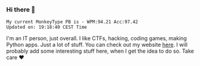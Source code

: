 ### Hi there 👋
<!-- PB START -->
```
My current MonkeyType PB is - WPM:94.21 Acc:97.42
Updated on: 19:18:40 CEST Time
```
<!-- PB END -->
I'm an IT person, just overall. I like CTFs, hacking, coding games, making Python apps. Just a lot of stuff.
You can check out my website [here](https://skill3472.github.io/).
I will probably add some interesting stuff here, when I get the idea to do so. Take care ❤️
